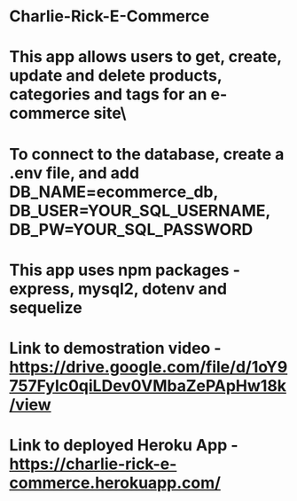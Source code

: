 # Charlie-Rick-E-Commerce

# This app allows users to get, create, update and delete products, categories and tags for an e-commerce site\

# To connect to the database, create a .env file, and add DB_NAME=ecommerce_db, DB_USER=YOUR_SQL_USERNAME, DB_PW=YOUR_SQL_PASSWORD

# This app uses npm packages - express, mysql2, dotenv and sequelize

# Link to demostration video - https://drive.google.com/file/d/1oY9757FyIc0qiLDev0VMbaZePApHw18k/view

# Link to deployed Heroku App - https://charlie-rick-e-commerce.herokuapp.com/

